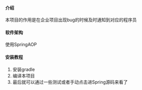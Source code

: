 #### 介绍
本项目的作用是在企业项目出现bug的时候及时通知到对应的程序员

#### 软件架构
使用SpringAOP

#### 安装教程

1.  安装gradle
2.  编译本项目
3.  最后就可以通过一些测试或者手动点击进Spring源码来看了